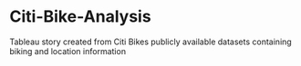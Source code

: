 # Citi-Bike-Analysis
Tableau story created from Citi Bikes publicly available datasets containing biking and location information
